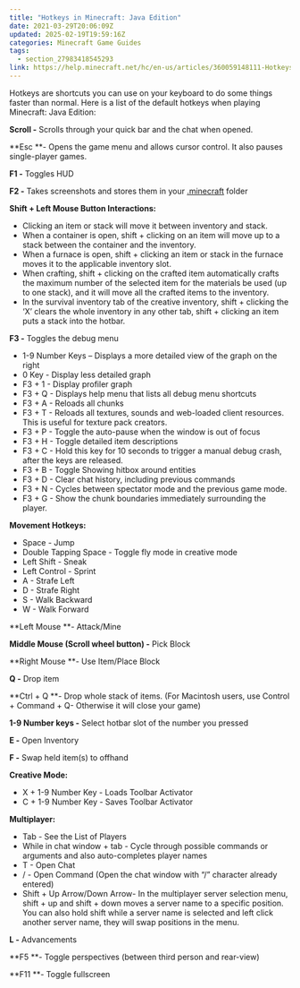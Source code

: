 ```yaml
---
title: "Hotkeys in Minecraft: Java Edition"
date: 2021-03-29T20:06:09Z
updated: 2025-02-19T19:59:16Z
categories: Minecraft Game Guides
tags:
  - section_27983418545293
link: https://help.minecraft.net/hc/en-us/articles/360059148111-Hotkeys-in-Minecraft-Java-Edition
---
```


Hotkeys are shortcuts you can use on your keyboard to do some things faster than normal. Here is a list of the default hotkeys when playing Minecraft: Java Edition:

**Scroll -** Scrolls through your quick bar and the chat when opened. 

**Esc **- Opens the game menu and allows cursor control. It also pauses single-player games. 

**F1 -** Toggles HUD 

**F2 -** Takes screenshots and stores them in your [.minecraft](../Backup-Restore/Locating-Minecraft-Java-Edition-Files-for-Backup-or-Transfer.md) folder 

**Shift + Left Mouse Button Interactions:** 

- Clicking an item or stack will move it between inventory and stack. 
- When a container is open, shift + clicking on an item will move up to a stack between the container and the inventory. 
- When a furnace is open, shift + clicking an item or stack in the furnace moves it to the applicable inventory slot. 
- When crafting, shift + clicking on the crafted item automatically crafts the maximum number of the selected item for the materials be used (up to one stack), and it will move all the crafted items to the inventory. 
- In the survival inventory tab of the creative inventory, shift + clicking the ‘X’ clears the whole inventory in any other tab, shift + clicking an item puts a stack into the hotbar. 

**F3 -** Toggles the debug menu 

- 1-9 Number Keys – Displays a more detailed view of the graph on the right 
- 0 Key - Display less detailed graph 
- F3 + 1 - Display profiler graph 
- F3 + Q - Displays help menu that lists all debug menu shortcuts 
- F3 + A - Reloads all chunks 
- F3 + T - Reloads all textures, sounds and web-loaded client resources. This is useful for texture pack creators. 
- F3 + P - Toggle the auto-pause when the window is out of focus 
- F3 + H - Toggle detailed item descriptions 
- F3 + C - Hold this key for 10 seconds to trigger a manual debug crash, after the keys are released. 
- F3 + B - Toggle Showing hitbox around entities 
- F3 + D - Clear chat history, including previous commands 
- F3 + N - Cycles between spectator mode and the previous game mode.
- F3 + G - Show the chunk boundaries immediately surrounding the player. 

**Movement Hotkeys:** 

- Space - Jump 
- Double Tapping Space - Toggle fly mode in creative mode 
- Left Shift - Sneak 
- Left Control - Sprint 
- A - Strafe Left 
- D - Strafe Right 
- S - Walk Backward 
- W - Walk Forward 

**Left Mouse **- Attack/Mine 

**Middle Mouse (Scroll wheel button) -** Pick Block 

**Right Mouse **- Use Item/Place Block 

**Q -** Drop item 

**Ctrl + Q **- Drop whole stack of items. (For Macintosh users, use Control + Command + Q- Otherwise it will close your game) 

**1-9 Number keys -** Select hotbar slot of the number you pressed 

**E -** Open Inventory 

**F -** Swap held item(s) to offhand 

**Creative Mode:** 

- X + 1-9 Number Key - Loads Toolbar Activator 
- C + 1-9 Number Key - Saves Toolbar Activator  

**Multiplayer:** 

- Tab - See the List of Players 
- While in chat window + tab - Cycle through possible commands or arguments and also auto-completes player names 
- T - Open Chat 
- / - Open Command (Open the chat window with “/” character already entered) 
- Shift + Up Arrow/Down Arrow- In the multiplayer server selection menu, shift + up and shift + down moves a server name to a specific position. You can also hold shift while a server name is selected and left click another server name, they will swap positions in the menu. 

**L -** Advancements 

**F5 **- Toggle perspectives (between third person and rear-view) 

**F11 **- Toggle fullscreen
